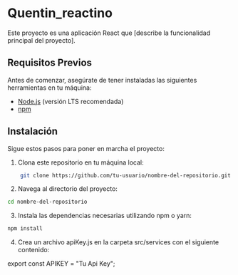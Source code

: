 # Quentin_reactino

Este proyecto es una aplicación React que [describe la funcionalidad principal del proyecto].

## Requisitos Previos

Antes de comenzar, asegúrate de tener instaladas las siguientes herramientas en tu máquina:

- [Node.js](https://nodejs.org/) (versión LTS recomendada)
- [npm](https://www.npmjs.com/)

## Instalación

Sigue estos pasos para poner en marcha el proyecto:

1. Clona este repositorio en tu máquina local:

```bash
    git clone https://github.com/tu-usuario/nombre-del-repositorio.git
```

2. Navega al directorio del proyecto:
```bash
cd nombre-del-repositorio
```
3. Instala las dependencias necesarias utilizando npm o yarn:
```bash
npm install
```
4. Crea un archivo apiKey.js en la carpeta src/services con el siguiente contenido:

export const APIKEY = "Tu Api Key";